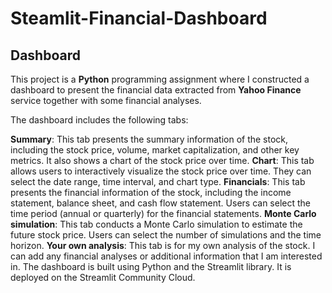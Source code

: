 # Steamlit-Financial-Dashboard

## Dashboard

This project is a **Python** programming assignment where I constructed a dashboard to present the financial data extracted from **Yahoo Finance** service together with some financial analyses.

The dashboard includes the following tabs:

**Summary**: This tab presents the summary information of the stock, including the stock price, volume, market capitalization, and other key metrics. It also shows a chart of the stock price over time.
**Chart**: This tab allows users to interactively visualize the stock price over time. They can select the date range, time interval, and chart type.
**Financials**: This tab presents the financial information of the stock, including the income statement, balance sheet, and cash flow statement. Users can select the time period (annual or quarterly) for the financial statements.
**Monte Carlo simulation**: This tab conducts a Monte Carlo simulation to estimate the future stock price. Users can select the number of simulations and the time horizon.
**Your own analysis**: This tab is for my own analysis of the stock. I can add any financial analyses or additional information that I am interested in.
The dashboard is built using Python and the Streamlit library. It is deployed on the Streamlit Community Cloud.
